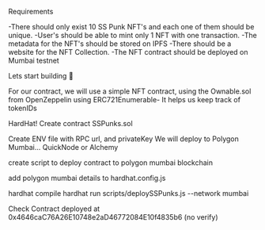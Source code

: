 Requirements

-There should only exist 10 SS Punk NFT's and each one of them should be unique.
-User's should be able to mint only 1 NFT with one transaction.
-The metadata for the NFT's should be stored on IPFS
-There should be a website for the NFT Collection.
-The NFT contract should be deployed on Mumbai testnet

Lets start building 🚀

For our contract, we will use a simple NFT contract, 
using the Ownable.sol from OpenZeppelin
using ERC721Enumerable- It helps us keep track of tokenIDs

HardHat!
Create contract SSPunks.sol 

Create ENV file with RPC url, and privateKey
We will deploy to Polygon Mumbai...
QuickNode or Alchemy

create script to deploy contract to polygon mumbai blockchain

add polygon mumbai details to hardhat.config.js

hardhat compile
hardhat run scripts/deploySSPunks.js --network mumbai

Check Contract deployed at 0x4646caC76A26E10748e2aD46772084E10f4835b6 (no verify)